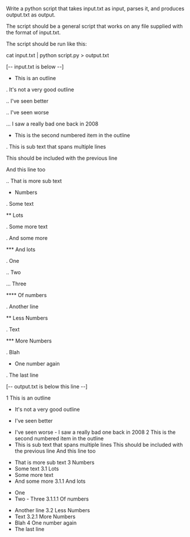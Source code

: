 Write a python script that takes input.txt as input, parses it, and produces output.txt as output.
 
The script should be a general script that works on any file supplied with the format of input.txt.
 
The script should be run like this:
 
cat input.txt | python script.py > output.txt
 
[-- input.txt is below --]

* This is an outline

. It's not a very good outline

.. I've seen better

.. I've seen worse

... I saw a really bad one back in 2008

* This is the second numbered item in the outline

. This is sub text that spans multiple lines

This should be included with the previous line

And this line too

.. That is more sub text

* Numbers

. Some text

** Lots

. Some more text

. And some more

*** And lots

. One

.. Two

... Three

**** Of numbers

. Another line

** Less Numbers

. Text

*** More Numbers

. Blah

* One number again

. The last line

[-- output.txt is below this line --]

1 This is an outline
  + It's not a very good outline
   - I've seen better
   + I've seen worse
    - I saw a really bad one back in 2008
2 This is the second numbered item in the outline
  + This is sub text that spans multiple lines
    This should be included with the previous line
    And this line too
   - That is more sub text
3 Numbers
  - Some text
3.1 Lots
  - Some more text
  - And some more
3.1.1 And lots
  + One
   + Two
    - Three
3.1.1.1 Of numbers
  - Another line
3.2 Less Numbers
  - Text
3.2.1 More Numbers
  - Blah
4 One number again
  - The last line
